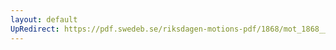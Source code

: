 ```yaml
---
layout: default
UpRedirect: https://pdf.swedeb.se/riksdagen-motions-pdf/1868/mot_1868__fk__00088/mot_1868__fk__00088_001.pdf
---
```

